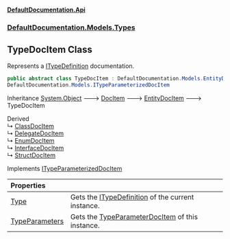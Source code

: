 #### [DefaultDocumentation.Api](index.md 'index')
### [DefaultDocumentation.Models.Types](index.md#DefaultDocumentation.Models.Types 'DefaultDocumentation.Models.Types')

## TypeDocItem Class

Represents a [ITypeDefinition](https://github.com/icsharpcode/ILSpy 'ICSharpCode.Decompiler.TypeSystem.ITypeDefinition') documentation.

```csharp
public abstract class TypeDocItem : DefaultDocumentation.Models.EntityDocItem,
DefaultDocumentation.Models.ITypeParameterizedDocItem
```

Inheritance [System.Object](https://docs.microsoft.com/en-us/dotnet/api/System.Object 'System.Object') &#129106; [DocItem](DocItem.md 'DefaultDocumentation.Models.DocItem') &#129106; [EntityDocItem](EntityDocItem.md 'DefaultDocumentation.Models.EntityDocItem') &#129106; TypeDocItem

Derived  
&#8627; [ClassDocItem](ClassDocItem.md 'DefaultDocumentation.Models.Types.ClassDocItem')  
&#8627; [DelegateDocItem](DelegateDocItem.md 'DefaultDocumentation.Models.Types.DelegateDocItem')  
&#8627; [EnumDocItem](EnumDocItem.md 'DefaultDocumentation.Models.Types.EnumDocItem')  
&#8627; [InterfaceDocItem](InterfaceDocItem.md 'DefaultDocumentation.Models.Types.InterfaceDocItem')  
&#8627; [StructDocItem](StructDocItem.md 'DefaultDocumentation.Models.Types.StructDocItem')

Implements [ITypeParameterizedDocItem](ITypeParameterizedDocItem.md 'DefaultDocumentation.Models.ITypeParameterizedDocItem')

| Properties | |
| :--- | :--- |
| [Type](TypeDocItem.Type.md 'DefaultDocumentation.Models.Types.TypeDocItem.Type') | Gets the [ITypeDefinition](https://github.com/icsharpcode/ILSpy 'ICSharpCode.Decompiler.TypeSystem.ITypeDefinition') of the current instance. |
| [TypeParameters](TypeDocItem.TypeParameters.md 'DefaultDocumentation.Models.Types.TypeDocItem.TypeParameters') | Gets the [TypeParameterDocItem](TypeParameterDocItem.md 'DefaultDocumentation.Models.Parameters.TypeParameterDocItem') of this instance. |

